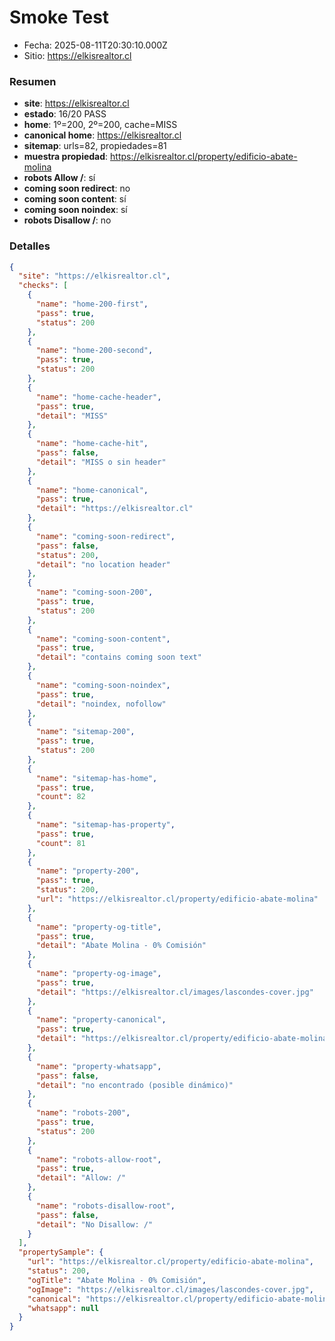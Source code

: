# Smoke Test

- Fecha: 2025-08-11T20:30:10.000Z
- Sitio: https://elkisrealtor.cl

### Resumen
- **site**: https://elkisrealtor.cl
- **estado**: 16/20 PASS
- **home**: 1º=200, 2º=200, cache=MISS
- **canonical home**: https://elkisrealtor.cl
- **sitemap**: urls=82, propiedades=81
- **muestra propiedad**: https://elkisrealtor.cl/property/edificio-abate-molina
- **robots Allow /**: sí
- **coming soon redirect**: no
- **coming soon content**: sí
- **coming soon noindex**: sí
- **robots Disallow /**: no

### Detalles
```json
{
  "site": "https://elkisrealtor.cl",
  "checks": [
    {
      "name": "home-200-first",
      "pass": true,
      "status": 200
    },
    {
      "name": "home-200-second",
      "pass": true,
      "status": 200
    },
    {
      "name": "home-cache-header",
      "pass": true,
      "detail": "MISS"
    },
    {
      "name": "home-cache-hit",
      "pass": false,
      "detail": "MISS o sin header"
    },
    {
      "name": "home-canonical",
      "pass": true,
      "detail": "https://elkisrealtor.cl"
    },
    {
      "name": "coming-soon-redirect",
      "pass": false,
      "status": 200,
      "detail": "no location header"
    },
    {
      "name": "coming-soon-200",
      "pass": true,
      "status": 200
    },
    {
      "name": "coming-soon-content",
      "pass": true,
      "detail": "contains coming soon text"
    },
    {
      "name": "coming-soon-noindex",
      "pass": true,
      "detail": "noindex, nofollow"
    },
    {
      "name": "sitemap-200",
      "pass": true,
      "status": 200
    },
    {
      "name": "sitemap-has-home",
      "pass": true,
      "count": 82
    },
    {
      "name": "sitemap-has-property",
      "pass": true,
      "count": 81
    },
    {
      "name": "property-200",
      "pass": true,
      "status": 200,
      "url": "https://elkisrealtor.cl/property/edificio-abate-molina"
    },
    {
      "name": "property-og-title",
      "pass": true,
      "detail": "Abate Molina - 0% Comisión"
    },
    {
      "name": "property-og-image",
      "pass": true,
      "detail": "https://elkisrealtor.cl/images/lascondes-cover.jpg"
    },
    {
      "name": "property-canonical",
      "pass": true,
      "detail": "https://elkisrealtor.cl/property/edificio-abate-molina"
    },
    {
      "name": "property-whatsapp",
      "pass": false,
      "detail": "no encontrado (posible dinámico)"
    },
    {
      "name": "robots-200",
      "pass": true,
      "status": 200
    },
    {
      "name": "robots-allow-root",
      "pass": true,
      "detail": "Allow: /"
    },
    {
      "name": "robots-disallow-root",
      "pass": false,
      "detail": "No Disallow: /"
    }
  ],
  "propertySample": {
    "url": "https://elkisrealtor.cl/property/edificio-abate-molina",
    "status": 200,
    "ogTitle": "Abate Molina - 0% Comisión",
    "ogImage": "https://elkisrealtor.cl/images/lascondes-cover.jpg",
    "canonical": "https://elkisrealtor.cl/property/edificio-abate-molina",
    "whatsapp": null
  }
}
```